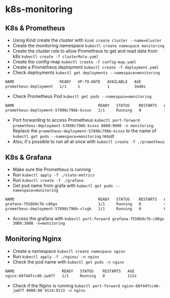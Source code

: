 # k8s-monitoring

## K8s & Prometheus
- Using Kind create the cluster with `kind create cluster --name=kluster`
- Create the monitoring namespace `kubectl create namespace monitoring`
- Create the cluster role to allow Prometheus to get and read data from k8s `kubectl create -f clusterRole.yaml`
- Create the config-map `kubectl create -f config-map.yaml`
- Create a Prometheus deployment `kubectl create -f deployment.yaml` 
- Check deployments `kubectl get deployments --namespace=monitoring`
```bash
NAME                    READY   UP-TO-DATE   AVAILABLE   AGE
prometheus-deployment   1/1     1            1           2m48s
```
- Check Prometheus Pod `kubectl get pods --namespace=monitoring`
```bash
NAME                                     READY   STATUS    RESTARTS   AGE
prometheus-deployment-57898c796b-kcxxx   1/1     Running   0          3m30s
```
- Port forwarding to access Prometheus `kubectl port-forward prometheus-deployment-57898c796b-kcxxx 8080:9090 -n monitoring`. Replace the `prometheus-deployment-57898c796b-kcxxx` to the name of `kubectl get pods --namespace=monitoring` result
- Also, it's possible to run all at once with `kubectl create -f ./prometheus`

## K8s & Grafana
- Make sure the Prometheus is running
- Run `kubectl apply -f ./state-metrics`
- Run `kubectl create -f ./grafana`
- Get pod name from grafa with  `kubectl get pods --namespace=monitoring`
```bash
NAME                                     READY   STATUS    RESTARTS   AGE
grafana-7558b9c7b-c86gx                  1/1     Running   0          42m
prometheus-deployment-57898c796b-vlvgk   1/1     Running   0          60m
```
- Access the grafana with `kubectl port-forward grafana-7558b9c7b-c86gx 3000:3000 -n=monitoring`

## Monitoring Nginx
- Create a namespace `kubectl create namespace nginx`
- Run `kubectl apply -f ./nginx/ -n nginx`
- Check the pod name with `kubectl get pods -n nginx`
```bash
NAME                     READY   STATUS    RESTARTS   AGE
nginx-68f44fcc46-jwd7f   1/1     Running   0          112s
```
- Check if the Nginx is running `kubectl port-forward nginx-68f44fcc46-jwd7f 8080:80 9114:9113 -n nginx`
